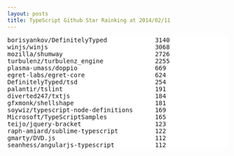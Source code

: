 ```yaml
---
layout: posts
title: TypeScript Github Star Rainking at 2014/02/11
---
```

<pre style="background-color: white;border: none;">
borisyankov/DefinitelyTyped             3140
winjs/winjs                             3068
mozilla/shumway                         2726
turbulenz/turbulenz_engine              2255
plasma-umass/doppio                     669
egret-labs/egret-core                   624
DefinitelyTyped/tsd                     254
palantir/tslint                         191
diverted247/txtjs                       184
gfxmonk/shellshape                      181
soywiz/typescript-node-definitions      169
Microsoft/TypeScriptSamples             165
teijo/jquery-bracket                    123
raph-amiard/sublime-typescript          122
gmarty/DVD.js                           112
seanhess/angularjs-typescript           112
</pre>
